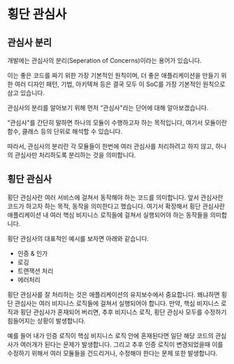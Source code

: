 # 횡단 관심사

## 관심사 분리

개발에는 관심사의 분리(Seperation of Concerns)이라는 용어가 있습니다.

이는 좋은 코드를 짜기 위한 가장 기본적인 원칙이며, 더 좋은 애플리케이션을 만들기 위한 여러 디자인 패턴, 기법, 아키텍쳐 등은 결국 모두 이 SoC를 가장 기본적인 원칙으로 삼고 있습니다.

관심사의 분리를 알아보기 위해 먼저 “관심사"라는 단어에 대해 알아보겠습니다.

“관심사"를 간단히 말하면 하나의 모듈이 수행하고자 하는 목적입니다, 여기서 모듈이란 함수, 클래스 등의 단위로 해석할 수 있습니다.

따라서, 관심사의 분리란 각 모듈들이 한번에 여러 관심사를 처리하려고 하지 않고, 하나의 관심사만 처리하도록 분리하는 것을 의미합니다.

## 횡단 관심사

횡단 관심사란 여러 서비스에 걸쳐서 동작해야 하는 코드를 의미합니다. 앞서 관심사란 코드가 하고자 하는 목적, 동작을 의미한다고 했습니다. 여기서 확장해서 횡단 관심사란 애플리케이션 내 여러 핵심 비지니스 로직들에 걸쳐서 실행되어야 하는 동작들을 의미합니다.

횡단 관심사의 대표적인 예시를 보자면 아래와 같습니다.

- 인증 & 인가
- 로깅
- 트랜잭션 처리
- 에러처리

횡단 관심사를 잘 처리하는 것은 애플리케이션의 유지보수에서 중요합니다. 왜냐하면 횡단 관심사는 여러 비지니스 로직들에 걸쳐서 실행되어야 합니다. 만약, 핵심 비지니스 로직과 횡단 관심사가 혼재되어 버리면, 추후 비지니스 로직, 횡단 관심사 모두를 수정하기 힘들어지는 상황이 발생합니다.

예를 들어 내가 인증 로직이 핵심 비지니스 로직 안에 혼재된다면 일단 해당 코드의 관심사가 여러개가 된다는 문제가 발생합니다. 그리고 추후 인증 로직이 변경되었을때 이를 수정하기 위해서 여러 모듈들을 건드리거나, 수정해야 한다는 문제 또한 발생합니다.